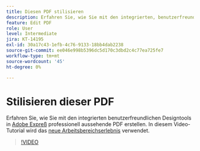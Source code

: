 ```yaml
---
title: Diesen PDF stilisieren
description: Erfahren Sie, wie Sie mit den integrierten, benutzerfreundlichen Designtools in Adobe Expreß professionell aussehende PDF erstellen.
feature: Edit PDF
role: User
level: Intermediate
jira: KT-14195
exl-id: 30a17c43-1efb-4c76-9133-18bb4dab2238
source-git-commit: ee046e998b5396dc5d170c3dbd2c4c77ea725fe7
workflow-type: tm+mt
source-wordcount: '45'
ht-degree: 0%

---
```


# Stilisieren dieser PDF

Erfahren Sie, wie Sie mit den integrierten benutzerfreundlichen Designtools in [Adobe Expreß](https://express.adobe.com) professionell aussehende PDF erstellen. In diesem Video-Tutorial wird das [neue Arbeitsbereichserlebnis](new-workspace.md) verwendet.

>[!VIDEO](https://video.tv.adobe.com/v/3425137?enablevpops&quality=12&learn=on&hidetitle=true)
